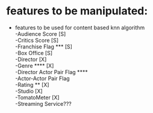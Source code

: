 # features to be manipulated:

- features to be used for content based knn algorithm  
    -Audience Score [S]   
    -Critics Score [S]  
    -Franchise Flag *** [S]  
    -Box Office [S]  
    -Director [X]  
    -Genre **** [X]  
    -Director Actor Pair Flag ****  
    -Actor-Actor Pair Flag  
    -Rating ** [X]  
    -Studio [X]  
    -TomatoMeter [X]  
    -Streaming Service???  

